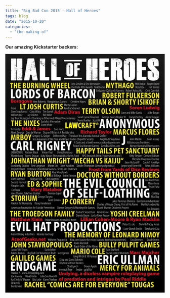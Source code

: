 ```yaml
---
title: "Big Bad Con 2015 - Hall of Heroes"
tags: blog
date: "2015-10-20"
categories: 
  - "the-making-of"
---
```


**Our amazing Kickstarter backers:**

[![hallofheroes](images/hallofheroes-683x1024.jpg)](http://www.bigbadcon.com/wp-content/uploads/2015/10/hallofheroes.jpg)
